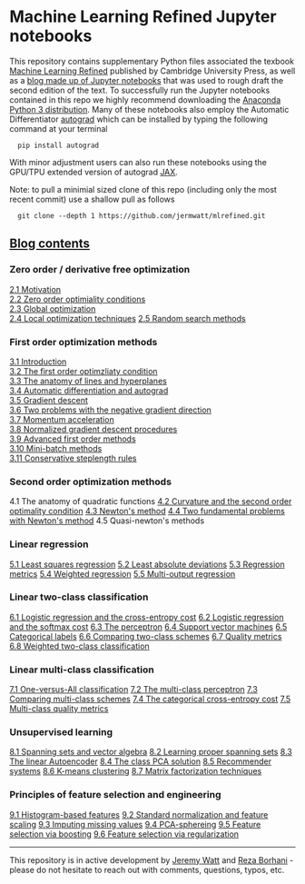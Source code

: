 # Machine Learning Refined Jupyter notebooks 

This repository contains supplementary Python files associated the texbook [Machine Learning Refined](http://www.mlrefined.com) published by Cambridge University Press, as well as a [blog made up of Jupyter notebooks](https://jermwatt.github.io/mlrefined/index.html) that was used to rough draft the second edition of the text.  To successfully run the Jupyter notebooks contained in this repo we highly recommend downloading the [Anaconda Python 3 distribution](https://www.anaconda.com/download/#macos).  Many of these notebooks also employ the Automatic Differentiator [autograd](https://github.com/HIPS/autograd) which can be installed by typing the following command at your terminal
      
      pip install autograd
      
With minor adjustment users can also run these notebooks using the GPU/TPU extended version of autograd  [JAX](https://github.com/google/jax).

Note: to pull a minimial sized clone of this repo (including only the most recent commit) use a shallow pull as follows
      
      git clone --depth 1 https://github.com/jermwatt/mlrefined.git
      
      
## [Blog contents](https://jermwatt.github.io/mlrefined/index.html)

### Zero order / derivative free optimization

[2.1  Motivation](https://jermwatt.github.io/mlrefined/blog_posts/2_Zero_order_methods/2_0_Motivation.html)  
[2.2 Zero order optimiality conditions](https://jermwatt.github.io/mlrefined/blog_posts/2_Zero_order_methods/2_1_Zero.html)  
[2.3 Global optimization](https://jermwatt.github.io/mlrefined/blog_posts/2_Zero_order_methods/2_2_Global.html)    
[2.4 Local optimization techniques](https://jermwatt.github.io/mlrefined/blog_posts/2_Zero_order_methods/2_3_Local.html) 
[2.5 Random search methods](https://jermwatt.github.io/mlrefined/blog_posts/2_Zero_order_methods/2_4_Random.html)
 
### First order optimization methods

[3.1 Introduction](https://jermwatt.github.io/mlrefined/blog_posts/3_First_order_methods/3_0_Introduction.html)   
[3.2 The first order optimzliaty condition](https://jermwatt.github.io/mlrefined/blog_posts/3_First_order_methods/3_1_First.html)  
[3.3 The anatomy of lines and hyperplanes](https://jermwatt.github.io/mlrefined/blog_posts/3_First_order_methods/3_2_Hyperplane.html)   
[3.4 Automatic differentiation and autograd](https://jermwatt.github.io/mlrefined/blog_posts/3_First_order_methods/3_4_Automatic.html)   
[3.5 Gradient descent](https://jermwatt.github.io/mlrefined/blog_posts/3_First_order_methods/3_5_Descent.html)   
[3.6 Two problems with the negative gradient direction](https://jermwatt.github.io/mlrefined/blog_posts/3_First_order_methods/3_6_Problems.html)   
[3.7 Momentum acceleration](https://jermwatt.github.io/mlrefined/blog_posts/3_First_order_methods/3_7_Momentum.html)   
[3.8 Normalized gradient descent procedures](https://jermwatt.github.io/mlrefined/blog_posts/3_First_order_methods/3_8_Normalized.html)   
[3.9 Advanced first order methods](https://jermwatt.github.io/mlrefined/blog_posts/3_First_order_methods/3_9_Advanced.html)   
[3.10 Mini-batch methods](https://jermwatt.github.io/mlrefined/blog_posts/3_First_order_methods/3_10_Minibatch.html)   
[3.11 Conservative steplength rules](https://jermwatt.github.io/mlrefined/blog_posts/3_First_order_methods/3_11_Conservative.html)  

### Second order optimization methods

4.1  The anatomy of quadratic functions 
[4.2 Curvature and the second order optimality condition](https://jermwatt.github.io/mlrefined/blog_posts/4_Second_order_methods/4_2_Second.html) 
[4.3 Newton's method](https://jermwatt.github.io/mlrefined/blog_posts/4_Second_order_methods/4_3_Newtons.html) 
[4.4 Two fundamental problems with Newton's method](https://jermwatt.github.io/mlrefined/blog_posts/4_Second_order_methods/4_4_Problems.html) 
4.5 Quasi-newton's methods 

### Linear regression
[5.1 Least squares regression](https://jermwatt.github.io/mlrefined/blog_posts/5_Linear_regression/5_1_Least.html) 
[5.2 Least absolute deviations](https://jermwatt.github.io/mlrefined/blog_posts/5_Linear_regression/5_2_Absolute.html) 
[5.3 Regression metrics](https://jermwatt.github.io/mlrefined/blog_posts/5_Linear_regression/5_3_Metrics.html) 
[5.4 Weighted regression](https://jermwatt.github.io/mlrefined/blog_posts/5_Linear_regression/5_4_Weighted.html) 
[5.5 Multi-output regression](https://jermwatt.github.io/mlrefined/blog_posts/5_Linear_regression/5_5_Multi.html)

### Linear two-class classification

[6.1 Logistic regression and the cross-entropy cost](https://jermwatt.github.io/mlrefined/blog_posts/6_Linear_twoclass_classification/6_1_Cross_entropy.html) 
[6.2 Logistic regression and the softmax cost](https://jermwatt.github.io/mlrefined/blog_posts/6_Linear_twoclass_classification/6_2_Softmax.html) 
[6.3 The perceptron](https://jermwatt.github.io/mlrefined/blog_posts/6_Linear_twoclass_classification/6_3_Perceptron.html) 
[6.4 Support vector machines](https://jermwatt.github.io/mlrefined/blog_posts/6_Linear_twoclass_classification/6_4_SVMs.html) 
[6.5 Categorical labels](https://jermwatt.github.io/mlrefined/blog_posts/6_Linear_twoclass_classification/6_5_Categorical.html) 
[6.6 Comparing two-class schemes](https://jermwatt.github.io/mlrefined/blog_posts/6_Linear_twoclass_classification/6_6_Comparison.html) 
[6.7 Quality metrics](https://jermwatt.github.io/mlrefined/blog_posts/6_Linear_twoclass_classification/6_7_Metrics.html) 
[6.8 Weighted two-class classification](https://jermwatt.github.io/mlrefined/blog_posts/6_Linear_twoclass_classification/6_8_Weighted.html)

### Linear multi-class classification

[7.1 One-versus-All classification](https://jermwatt.github.io/mlrefined/blog_posts/7_Linear_multiclass_classification/7_1_OvA.html) 
[7.2 The multi-class perceptron](https://jermwatt.github.io/mlrefined/blog_posts/7_Linear_multiclass_classification/7_2_Perceptron.html) 
[7.3 Comparing multi-class schemes](https://jermwatt.github.io/mlrefined/blog_posts/7_Linear_multiclass_classification/7_3_Comparison.html) 
[7.4 The categorical cross-entropy cost](https://jermwatt.github.io/mlrefined/blog_posts/7_Linear_multiclass_classification/7_4_Categorical.html) 
[7.5 Multi-class quality metrics](https://jermwatt.github.io/mlrefined/blog_posts/7_Linear_multiclass_classification/7_5_Metrics.html)


### Unsupervised learning

[8.1 Spanning sets and vector algebra](https://jermwatt.github.io/mlrefined/blog_posts/8_Linear_unsupervised_learning/8_1_Spanning.html) 
[8.2 Learning proper spanning sets](https://jermwatt.github.io/mlrefined/blog_posts/8_Linear_unsupervised_learning/8_2_PCA.html) 
[8.3 The linear Autoencoder](https://jermwatt.github.io/mlrefined/blog_posts/8_Linear_unsupervised_learning/8_3_Autoencoder.html) 
[8.4 The class PCA solution](https://jermwatt.github.io/mlrefined/blog_posts/8_Linear_unsupervised_learning/8_4_Classic.html) 
[8.5 Recommender systems](https://jermwatt.github.io/mlrefined/blog_posts/8_Linear_unsupervised_learning/8_5_Recommender.html) 
[8.6 K-means clustering](https://jermwatt.github.io/mlrefined/blog_posts/8_Linear_unsupervised_learning/8_6_Kmeans.html) 
[8.7 Matrix factorization techniques](https://jermwatt.github.io/mlrefined/blog_posts/8_Linear_unsupervised_learning/8_7_Factorization.html)

### Principles of feature selection and engineering

[9.1 Histogram-based features](https://jermwatt.github.io/mlrefined/blog_posts/9_Feature_engineer_select/9_1_Histogram.html) 
[9.2 Standard normalization and feature scaling](https://jermwatt.github.io/mlrefined/blog_posts/9_Feature_engineer_select/9_2_Scaling.html) 
[9.3 Imputing missing values](https://jermwatt.github.io/mlrefined/blog_posts/9_Feature_engineer_select/9_3_Cleaning.html) 
[9.4 PCA-sphereing](https://jermwatt.github.io/mlrefined/blog_posts/9_Feature_engineer_select/9_4_PCA_sphereing.html) 
[9.5 Feature selection via boosting](https://jermwatt.github.io/mlrefined/blog_posts/9_Feature_engineer_select/9_5_Boosting.html) 
[9.6 Feature selection via regularization](https://jermwatt.github.io/mlrefined/blog_posts/9_Feature_engineer_select/9_6_Regularization.html)




--- 
This repository is in active development by [Jeremy Watt](mailto:jeremy@dgsix.com) and [Reza Borhani](mailto:reza@dgsix.com) - please do not hesitate to reach out with comments, questions, typos, etc.
